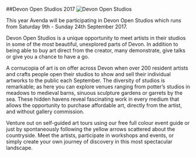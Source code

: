 ##Devon Open Studios 2017
![Devon Open Studios]({{site.baseurl}}//open-studios-logo-h-59.jpg)

This year Avenda will be participating in Devon Open Studios which runs from Saturday 9th - Sunday 24th September 2017.

Devon Open Studios is a unique opportunity to meet artists in their studios in some of the most beautiful, unexplored parts of Devon. In addition to being able to buy art direct from the creator, many demonstrate, give talks or give you a chance to have a go.

A cornucopia of art is on offer across Devon when over 200 resident artists and crafts people open their studios to show and sell their individual artworks to the public each September. The diversity of studios is remarkable; as here you can explore venues ranging from potter’s studios in meadows to medieval barns, sinuous sculpture gardens or garrets by the sea. These hidden havens reveal fascinating work in every medium that allows the opportunity to purchase affordable art, directly from the artist, and without gallery commission.

Venture out on self-guided art tours using our free full colour event guide or just by spontaneously following the yellow arrows scattered about the countryside. Meet the artists, participate in workshops and events, or simply create your own journey of discovery in this most spectacular landscape.


